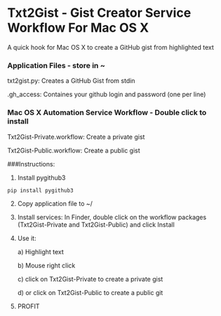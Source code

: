 Txt2Gist -  Gist Creator Service Workflow For Mac OS X
====================================================

A quick hook for Mac OS X to create a GitHub gist from highlighted text

### Application Files - store in ~
txt2gist.py: Creates a GitHub Gist from stdin

.gh\_access: Containes your github login and password (one per line)


### Mac OS X Automation Service Workflow - Double click to install
Txt2Gist-Private.workflow: Create a private gist

Txt2Gist-Public.workflow: Create a public gist

###Instructions:
1) Install pygithub3
```
pip install pygithub3
```

2) Copy application file to ~/

3) Install services: In Finder, double click on the workflow packages (Txt2Gist-Private and Txt2Gist-Public) and click Install

4) Use it: 

   a) Highlight text

   b) Mouse right click

   c) click on Txt2Gist-Private to create a private gist

   d) or click on Txt2Gist-Public to create a  public git

5) PROFIT
